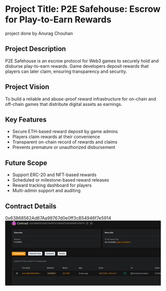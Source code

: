 # Project Title: P2E Safehouse: Escrow for Play-to-Earn Rewards 
  
project done by Anurag Chouhan                      
         
## Project Description 

P2E Safehouse is an escrow protocol for Web3 games to securely hold and disburse play-to-earn rewards. Game developers deposit rewards that players can later claim, ensuring transparency and security.

## Project Vision

To build a reliable and abuse-proof reward infrastructure for on-chain and off-chain games that distribute digital assets as earnings.

## Key Features

- Secure ETH-based reward deposit by game admins
- Players claim rewards at their convenience
- Transparent on-chain record of rewards and claims
- Prevents premature or unauthorized disbursement

## Future Scope

- Support ERC-20 and NFT-based rewards
- Scheduled or milestone-based reward releases
- Reward tracking dashboard for players
- Multi-admin support and auditing

## Contract Details

0x63868562Ad67Aa99767d0e0ff3cB54946f7e5914
![alt text](image.png)

